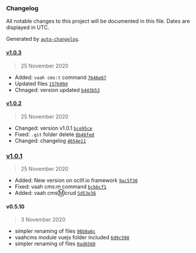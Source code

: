### Changelog

All notable changes to this project will be documented in this file. Dates are displayed in UTC.

Generated by [`auto-changelog`](https://github.com/CookPete/auto-changelog).

#### [v1.0.3](https://github.com/webreinvent/vaahcli/compare/v1.0.2...v1.0.3)

> 25 November 2020

- Added: `vaah cms:t` command [`7646e67`](https://github.com/webreinvent/vaahcli/commit/7646e674fbfe04af1b81edabd32636ba65a5432d)
- Updated files [`157b99d`](https://github.com/webreinvent/vaahcli/commit/157b99dbfa30bfd311e494792bfeb5c3b7af1bf1)
- Chnaged: version updated [`b443b53`](https://github.com/webreinvent/vaahcli/commit/b443b5345aa48b884a520496722a2751d2a38573)

#### [v1.0.2](https://github.com/webreinvent/vaahcli/compare/v1.0.1...v1.0.2)

> 25 November 2020

- Changed: version v1.0.1 [`bce95ce`](https://github.com/webreinvent/vaahcli/commit/bce95ce1f371813cb430e5057addf3c1611268ac)
- Fixed: `.git` folder delete [`8b46fed`](https://github.com/webreinvent/vaahcli/commit/8b46fed946692b591ee29974e66e36b9d6055e06)
- Changed: changelog [`4654e11`](https://github.com/webreinvent/vaahcli/commit/4654e11292b8e5ca3ccad40bd93bb93a079ac7aa)

### [v1.0.1](https://github.com/webreinvent/vaahcli/compare/v0.5.10...v1.0.1)

> 25 November 2020

- Added: New version on oclif.io framework [`9ac5f30`](https://github.com/webreinvent/vaahcli/commit/9ac5f30adaee836893a2daba5e08c8b8fb1b036c)
- Fixed: vaah cms:m command [`bcbbcf1`](https://github.com/webreinvent/vaahcli/commit/bcbbcf1257eee98d548e3141d730f37d2c0cd75d)
- Added: vaah cms:m:crud [`5d53e36`](https://github.com/webreinvent/vaahcli/commit/5d53e360dd7a4d87a00523a22a6a354cc7c79dfd)

#### v0.5.10

> 3 November 2020

- simpler renaming of files [`98b0a6c`](https://github.com/webreinvent/vaahcli/commit/98b0a6ceffdad12e1f2de019a174b91227399a73)
- vaahcms module vuejs folder included [`6d9c598`](https://github.com/webreinvent/vaahcli/commit/6d9c5985970f7caa4d5cb3e64510c50364a1026d)
- simpler renaming of files [`0ad6560`](https://github.com/webreinvent/vaahcli/commit/0ad656094da14e7f63836ca385c57cba93ffa78f)
